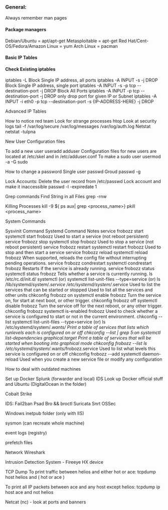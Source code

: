 ### General:

Always remember man pages

#### Package managers

Debian/Ubuntu = apt/apt-get
Metasploitable = apt-get
Red Hat/Cent-OS/Fedora/Amazon Linux = yum
Arch Linux = pacman

#### Basic IP Tables

#### Check Existing iptables

iptables -L
Block Single IP address, all ports
iptables -A INPUT -s <IP> -j DROP
Block Single IP address, single port
iptables -A INPUT -s <IP> -p tcp --destination-port <portnumber>-j DROP
Block All Ports
iptables -A INPUT -p tcp --destination-port <PORT> -j DROP
 only drop port for given IP or Subnet
iptables -A INPUT -i eth0 -p tcp --destination-port <PORT> -s {IP-ADDRESS-HERE} -j DROP



Advanced IP Tables

How to notice red team
Look for strange processes
htop
Look at security logs
tail -f 
/var/log/secure
/var/log/messages
/var/log/auth.log
Netstat
netstat -tulpna

New User Configuration files 
	
To add a new user
useradd <username>
adduser <username>
Configuration files for new users are located at /etc/skel and in /etc/adduser.conf
To make a sudo user
usermod -a -G sudo <username>

How to change a password
Single user
passwd <username>
Groud
passwd -g <groupname>
	
Lock Accounts:
Delete the user record from /etc/passwd	
Lock account and make it inaccessible
passwd <username> -l -expiredate 1

Grep commands
Find String in all Files
grep -rnw <pattern> <path>

Killing Processes
kill -9 ${ ps aux| grep <process_name>}
pkill <process_name>

System Commands

Sysvinit Command
Systemd Command
Notes
service frobozz start
systemctl start frobozz
Used to start a service (not reboot persistent)
service frobozz stop
systemctl stop frobozz
Used to stop a service (not reboot persistent)
service frobozz restart
systemctl restart frobozz
Used to stop and then start a service
service frobozz reload
systemctl reload frobozz
When supported, reloads the config file without interrupting pending operations.
service frobozz condrestart
systemctl condrestart frobozz
Restarts if the service is already running.
service frobozz status
systemctl status frobozz
Tells whether a service is currently running.
ls /etc/rc.d/init.d/
systemctl (or) systemctl list-unit-files --type=service (or) 
ls /lib/systemd/system/*.service /etc/systemd/system/*.service
Used to list the services that can be started or stopped 
Used to list all the services and other units
chkconfig frobozz on
systemctl enable frobozz
Turn the service on, for start at next boot, or other trigger.
chkconfig frobozz off
systemctl disable frobozz
Turn the service off for the next reboot, or any other trigger.
chkconfig frobozz
systemctl is-enabled frobozz
Used to check whether a service is configured to start or not in the current environment.
chkconfig --list
systemctl list-unit-files --type=service (or) ls /etc/systemd/system/*.wants/
Print a table of services that lists which runlevels each is configured on or off
chkconfig --list | grep 5:on
systemctl list-dependencies graphical.target
Print a table of services that will be started when booting into graphical mode
chkconfig frobozz --list
ls /etc/systemd/system/*.wants/frobozz.service
Used to list what levels this service is configured on or off
chkconfig frobozz --add
systemctl daemon-reload
Used when you create a new service file or modify any configuration



How to deal with outdated machines

Set up Docker
Splunk (forwarder and local)
IDS
Look up Docker official stuff and Ubuntu (DigitalOcean in the folder)

Cobalt Strike

IDS:
Fail2ban
Psad
Bro && broctl
Suricata
Snrt
OSSec

Windows
inetpub folder (only with IIS)

sysmon (can recreate whole machine)

event logs (registry)

prefetch files

Network
Wireshark

Intrusion Detection System - Fireeye HX device

TCP Dump
	To print traffic between helios and either hot or ace:
tcpdump host helios and \( hot or ace \)


To print all IP packets between ace and any host except helios:
tcpdump ip host ace and not helios

Netcat (nc) - look at ports and banners









